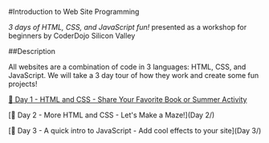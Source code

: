 #Introduction to Web Site Programming

*3 days of HTML, CSS, and JavaScript fun!* presented as a workshop for beginners by CoderDojo Silicon Valley

##Description

All websites are a combination of code in 3 languages: HTML, CSS, and JavaScript. We will take a 3 day tour of how they work and create some fun projects!

[:rocket: Day 1 - HTML and CSS - Share Your Favorite Book or Summer Activity](http://rawgit.com/CoderDojoSV/Intro-Web-Series/master/Day%201/index.html)

[:rocket: Day 2 - More HTML and CSS - Let's Make a Maze!](Day 2/)

[:rocket: Day 3 - A quick intro to JavaScript - Add cool effects to your site](Day 3/)

